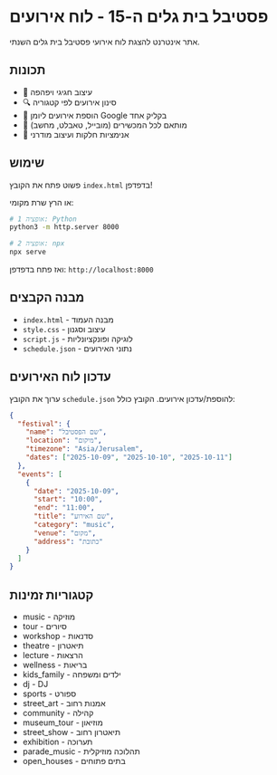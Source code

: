 # פסטיבל בית גלים ה-15 - לוח אירועים

אתר אינטרנט להצגת לוח אירועי פסטיבל בית גלים השנתי.

## תכונות

- 🎨 עיצוב חגיגי ויפהפה
- 🔍 סינון אירועים לפי קטגוריה
- 📅 הוספת אירועים ליומן Google בקליק אחד
- 📱 מותאם לכל המכשירים (מובייל, טאבלט, מחשב)
- 🌊 אנימציות חלקות ועיצוב מודרני

## שימוש

פשוט פתח את הקובץ `index.html` בדפדפן!

או הרץ שרת מקומי:
```bash
# אופציה 1: Python
python3 -m http.server 8000

# אופציה 2: npx
npx serve
```

ואז פתח בדפדפן: `http://localhost:8000`

## מבנה הקבצים

- `index.html` - מבנה העמוד
- `style.css` - עיצוב וסגנון
- `script.js` - לוגיקה ופונקציונליות
- `schedule.json` - נתוני האירועים

## עדכון לוח האירועים

ערוך את הקובץ `schedule.json` להוספת/עדכון אירועים. הקובץ כולל:

```json
{
  "festival": {
    "name": "שם הפסטיבל",
    "location": "מיקום",
    "timezone": "Asia/Jerusalem",
    "dates": ["2025-10-09", "2025-10-10", "2025-10-11"]
  },
  "events": [
    {
      "date": "2025-10-09",
      "start": "10:00",
      "end": "11:00",
      "title": "שם האירוע",
      "category": "music",
      "venue": "מקום",
      "address": "כתובת"
    }
  ]
}
```

## קטגוריות זמינות

- music - מוזיקה
- tour - סיורים
- workshop - סדנאות
- theatre - תיאטרון
- lecture - הרצאות
- wellness - בריאות
- kids_family - ילדים ומשפחה
- dj - DJ
- sports - ספורט
- street_art - אמנות רחוב
- community - קהילה
- museum_tour - מוזיאון
- street_show - תיאטרון רחוב
- exhibition - תערוכה
- parade_music - תהלוכה מוזיקלית
- open_houses - בתים פתוחים

